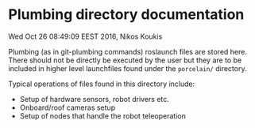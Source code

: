 # Plumbing directory documentation

Wed Oct 26 08:49:09 EEST 2016, Nikos Koukis

Plumbing (as in git-plumbing commands) roslaunch files are stored here.
There should not be directly be executed by the user but they are to be
included in higher level launchfiles found under the `porcelain/` directory.

Typical operations of files found in this directory include:

- Setup of hardware sensors, robot drivers etc.
- Onboard/roof cameras setup
- Setup of nodes that handle the robot teleoperation
